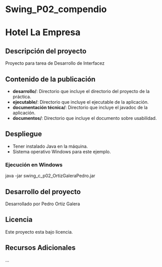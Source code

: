 # Swing_P02_compendio

# Hotel La Empresa

## Descripción del proyecto
Proyecto para tarea de Desarrollo de Interfacez

## Contenido de la publicación
- **desarrollo/**: Directorio que incluye el directorio del proyecto de la práctica.
- **ejecutable/**: Directorio que incluye el ejecutable de la aplicación.
- **documentación técnica/**: Directorio que incluye el javadoc de la aplicación.
- **documentos/**: Directorio que incluye el documento sobre usabilidad.

## Despliegue
- Tener instalado Java en la máquina.
- Sistema operativo Windows para este ejemplo.

### Ejecución en Windows
java -jar swing_c_p02_OrtizGaleraPedro.jar

## Desarrollo del proyecto
Desarrollado por Pedro Ortiz Galera

## Licencia
Este proyecto esta bajo licencia.

## Recursos Adicionales

...
